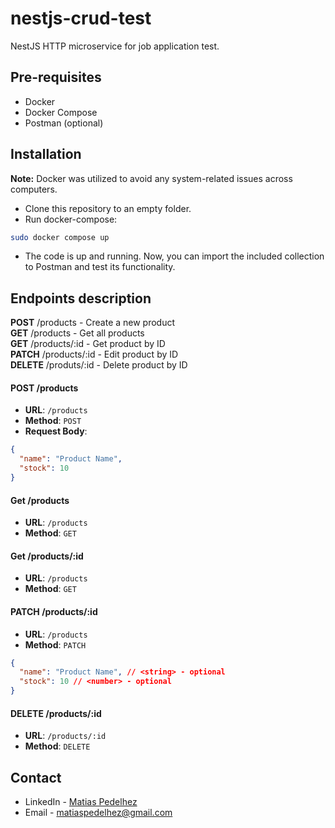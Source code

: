 # nestjs-crud-test

NestJS HTTP microservice for job application test.

## Pre-requisites

- Docker
- Docker Compose
- Postman (optional)

## Installation

**Note:** Docker was utilized to avoid any system-related issues across computers.

- Clone this repository to an empty folder.
- Run docker-compose:

```bash
sudo docker compose up
```

- The code is up and running. Now, you can import the included collection to Postman and test its functionality.

## Endpoints description

**POST** /products - Create a new product \
**GET** /products - Get all products \
**GET** /products/:id - Get product by ID \
**PATCH** /products/:id - Edit product by ID \
**DELETE** /produts/:id - Delete product by ID

#### POST /products

- **URL**: `/products`
- **Method**: `POST`
- **Request Body**:

```json
{
  "name": "Product Name",
  "stock": 10
}
```

#### Get /products

- **URL**: `/products`
- **Method**: `GET`

#### Get /products/:id

- **URL**: `/products`
- **Method**: `GET`

#### PATCH /products/:id

- **URL**: `/products`
- **Method**: `PATCH`

```json
{
  "name": "Product Name", // <string> - optional
  "stock": 10 // <number> - optional
}
```

#### DELETE /products/:id

- **URL**: `/products/:id`
- **Method**: `DELETE`

## Contact

- LinkedIn - [Matias Pedelhez](https://www.linkedin.com/in/matias-pedelhez/)
- Email - matiaspedelhez@gmail.com
